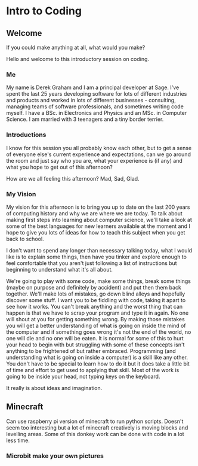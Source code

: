 # Intro to Coding

## Welcome

If you could make anything at all, what would you make?

Hello and welcome to this introductory session on coding.

### Me

My name is Derek Graham and I am a principal developer at Sage. I've spent the last 25 years developing software for lots of different industries and products and worked in lots of different businesses - consulting, managing teams of software professionals, and sometimes writing code myself. I have a BSc. in Electronics and Physics and an MSc. in Computer Science. I am married with 3 teenagers and a tiny border terrier.

### Introductions

I know for this session you all probably know each other, but to get a sense of everyone else's current experience and expectations, can we go around the room and just say who you are, what your experience is (if any) and what you hope to get out of this afternoon?

How are we all feeling this afternoon? Mad, Sad, Glad.

### My Vision

My vision for this afternoon is to bring you up to date on the last 200 years of computing history and why we are where we are today. To talk about making first steps into learning about computer science, we'll take a look at some of the best languages for new learners available at the moment and I hope to give you lots of ideas for how to teach this subject when you get back to school.

I don't want to spend any longer than necessary talking today, what I would like is to explain some things, then have you tinker and explore enough to feel comfortable that you aren't just following a list of instructions but beginning to understand what it's all about.

We're going to play with some code, make some things, break some things (maybe on purpose and definitely by accident) and put then them back together. We'll make lots of mistakes, go down blind alleys and hopefully discover some stuff. I want you to be fiddling with code, taking it apart to see how it works. You can't break anything and the worst thing that can happen is that we have to scrap your program and type it in again. No one will shout at you for getting something wrong. By making those mistakes you will get a better understanding of what is going on inside the mind of the computer and if something goes wrong it's not the end of the world, no one will die and no one will be eaten. It is normal for some of this to hurt your head to begin with but struggling with some of these concepts isn't anything to be frightened of but rather embraced. Programming (and understanding what is going on inside a computer) is a skill like any other. You don't have to be special to learn how to do it but it does take a little bit of time and effort to get used to applying that skill. Most of the work is going to be inside your head, not typing keys on the keyboard.

It really is about ideas and imagination.



## Minecraft

Can use raspberry pi version of minecraft to run python scripts. Doesn't seem too interesting but a lot of minecraft creatively is moving blocks and levelling areas. Some of this donkey work can be done with code in a lot less time.




### Microbit make your own pictures
